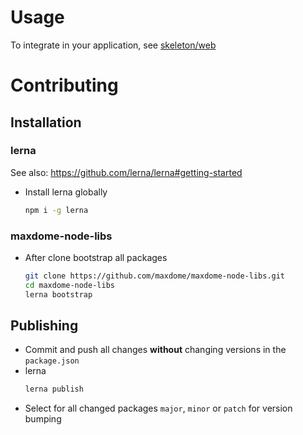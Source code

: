 # Usage

To integrate in your application, see [skeleton/web](https://github.com/maxdome/maxdome-node-libs/tree/master/skeletons/web)

#  Contributing

## Installation

### lerna

See also: https://github.com/lerna/lerna#getting-started

* Install lerna globally
  ```bash
  npm i -g lerna
  ```

### maxdome-node-libs

* After clone bootstrap all packages
  ```bash
  git clone https://github.com/maxdome/maxdome-node-libs.git
  cd maxdome-node-libs
  lerna bootstrap
  ```

## Publishing

* Commit and push all changes **without** changing versions in the `package.json`
* lerna
  ```bash
  lerna publish
  ```
* Select for all changed packages `major`, `minor` or `patch` for version bumping
